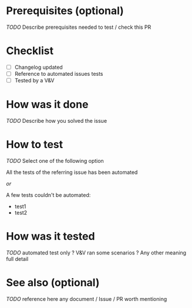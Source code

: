 # Prerequisites (optional)

_TODO_ Describe prerequisites needed to test / check this PR

# Checklist

- [ ] Changelog updated
- [ ] Reference to automated issues tests
- [ ] Tested by a V&V 

# How was it done

_TODO_ Describe how you solved the issue

# How to test

_TODO_ Select one of the following option

All the tests of the referring issue has been automated

_or_

A few tests couldn't be automated:
- test1
- test2

# How was it tested

_TODO_ automated test only ? V&V ran some scenarios ? Any other meaning full detail

# See also (optional)

_TODO_ reference here any document / Issue / PR worth mentioning
